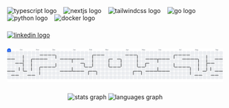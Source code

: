 <div align="left">
  <img src="https://skillicons.dev/icons?i=ts" height="32" alt="typescript logo"  />
  <img width="8" />
  <img src="https://skillicons.dev/icons?i=nextjs" height="32" alt="nextjs logo"  />
  <img width="8" />
  <img src="https://skillicons.dev/icons?i=tailwind" height="32" alt="tailwindcss logo"  />
  <img width="8" />
  <img src="https://skillicons.dev/icons?i=go" height="32" alt="go logo"  />
  <img width="8" />
  <img src="https://skillicons.dev/icons?i=py" height="32" alt="python logo"  />
  <img width="8" />
  <img src="https://cdn.jsdelivr.net/gh/devicons/devicon/icons/docker/docker-original.svg" height="32" alt="docker logo"  />
</div>

###

<div align="left">
  <a href="https://www.linkedin.com/in/joe-yip-803276158/" target="_blank">
    <img src="https://img.shields.io/static/v1?message=LinkedIn&logo=linkedin&label=&color=0077B5&logoColor=white&labelColor=&style=for-the-badge" height="24" alt="linkedin logo"  />
  </a>
</div>

###

<picture>
  <source media="(prefers-color-scheme: dark)" srcset="https://raw.githubusercontent.com/chunglam2525/chunglam2525/output/pacman-contribution-graph-dark.svg">
  <source media="(prefers-color-scheme: light)" srcset="https://raw.githubusercontent.com/chunglam2525/chunglam2525/output/pacman-contribution-graph.svg">
  <img alt="pacman contribution graph" src="https://raw.githubusercontent.com/chunglam2525/chunglam2525/output/pacman-contribution-graph.svg">
</picture>

###

<div align="center">
  <img src="https://github-readme-stats.vercel.app/api?username=chunglam2525&hide_title=false&hide_rank=false&show_icons=true&include_all_commits=true&count_private=true&disable_animations=false&theme=dracula&locale=en&hide_border=false&order=1" height="150" alt="stats graph"  />
  <img src="https://github-readme-stats.vercel.app/api/top-langs?username=chunglam2525&locale=en&hide_title=false&layout=compact&card_width=320&langs_count=5&theme=dracula&hide_border=false&order=2" height="150" alt="languages graph"  />
</div>

###

